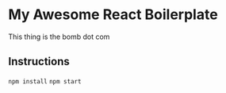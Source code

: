 # My Awesome React Boilerplate
This thing is the bomb dot com

## Instructions
`npm install`
`npm start`
